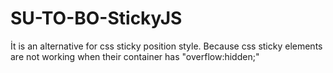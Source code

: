 # SU-TO-BO-StickyJS
İt is an alternative for css sticky position style. Because css sticky elements are not working when their container has "overflow:hidden;" 
